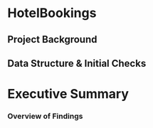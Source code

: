 # HotelBookings

## Project Background 

## Data Structure & Initial Checks

# Executive Summary

### Overview of Findings
